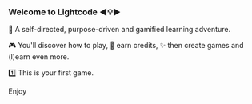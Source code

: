 ### Welcome to Lightcode ◀️💡▶️

💎 A self-directed, purpose-driven and gamified learning adventure.

🎮 You'll discover how to play, 🥇 earn credits, 
✨ then create games and (l)earn even more.
 
:one: This is your first game.

Enjoy
